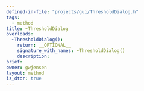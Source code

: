 ```yaml
---
defined-in-file: "projects/gui/ThresholdDialog.h"
tags:
  - method
title: ~ThresholdDialog
overloads:
  ~ThresholdDialog():
    return: __OPTIONAL__
    signature_with_names: ~ThresholdDialog()
    description:
brief:
owner: gwjensen
layout: method
is_dtor: true
---
```

